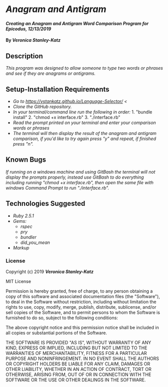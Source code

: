# _Anagram and Antigram_

#### _Creating an Anagram and Antigram Word Comparison Program for Epicodus, 12/13/2019_

#### By _**Veronica Stanley-Katz**_

## Description

_This program was designed to allow someone to type two words or phrases and see if they are anagrams or antigrams._

## Setup-Installation Requirements

* _Go to https://vstankatz.github.io/Language-Selector/ <_
* _Clone the GitHub repository._
* _In your terminal/command line run the following in order:_
      1. "bundle install"
      2. "chmod +x interface.rb"
      3. "./interface.rb"
* _Read the prompt printed on your terminal and enter your comparison words or phrases_
* _The terminal will then display the result of the anagram and antigram comparison, if you'd like to try again press "y" and repeat, if finished press "n"._

## Known Bugs
_If running on a windows machine and using GitBash the terminal will not display the prompts properly, instead use GitBash to do everything including running "chmod +x interface.rb", then open the same file with windows Command Prompt to run "./interface.rb"._

## Technologies Suggested
* _Ruby 2.5.1_
* _Gems:_
  * _rspec_
  * _pry_
  * _bundler_
  * _did_you_mean_
* _Markup_

### License

Copyright (c) 2019 **_Veronica Stanley-Katz_**

MIT License

Permission is hereby granted, free of charge, to any person obtaining a copy
of this software and associated documentation files (the "Software"), to deal
in the Software without restriction, including without limitation the rights
to use, copy, modify, merge, publish, distribute, sublicense, and/or sell
copies of the Software, and to permit persons to whom the Software is
furnished to do so, subject to the following conditions:

The above copyright notice and this permission notice shall be included in all
copies or substantial portions of the Software.

THE SOFTWARE IS PROVIDED "AS IS", WITHOUT WARRANTY OF ANY KIND, EXPRESS OR
IMPLIED, INCLUDING BUT NOT LIMITED TO THE WARRANTIES OF MERCHANTABILITY,
FITNESS FOR A PARTICULAR PURPOSE AND NONINFRINGEMENT. IN NO EVENT SHALL THE
AUTHORS OR COPYRIGHT HOLDERS BE LIABLE FOR ANY CLAIM, DAMAGES OR OTHER
LIABILITY, WHETHER IN AN ACTION OF CONTRACT, TORT OR OTHERWISE, ARISING FROM,
OUT OF OR IN CONNECTION WITH THE SOFTWARE OR THE USE OR OTHER DEALINGS IN THE
SOFTWARE.
